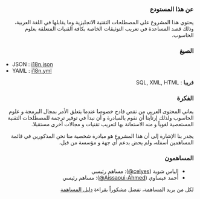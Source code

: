 <div dir="rtl">

### عن هذا المستودع
يحتوي هذا المشروع على المصطلحات التقنية الانجليزية وما يقابلها في اللغة العربية، وذلك قصد المساعدة في تعريب التوثيقات الخاصة بكافة القنيات المتعلقة بعلوم الحاسوب.

### الصيغ 
<div dir="ltr">

- JSON : [i18n.json](https://github.com/celyes/i18n/blob/master/i18n.json)
- YAML : [i18n.yml](https://github.com/celyes/i18n/blob/master/i18n.yml)
</div>

**قريبا** : SQL, XML, HTML

### الفكرة 
يعاني المحتوى العربي من نقص فادح خصوصا عندما يتعلق الأمر بمجال البرمجة و علوم الحاسوب ولذلك إرتأينا أن نقوم بالمبادرة و أن نبدأ في توفير ترجمة للمصطلحات التقنية المستعصية لغوياً و منه الاستعانة بها لتعريب تقنيات و مجالات أخرى مستقبلا.

يجدر بنا الإشارة إلى أن هذا المشروع هو مبادرة شخصية منا نحن المذكورين في قائمة المساهمين أسفله، ولم يحض بدعم أي جهة و مؤسسة من قبل، 

### المساهمون
- إلياس شوية <span dir="ltr">([@celyes](https://github.com/celyes))</span>: مساهم رئيسي
- أحمد عيساوي <span dir="ltr">([@Aissaoui-Ahmed](https://github.com/Aissaoui-Ahmed))</span>: مساهم رئيسي

لكل من يريد المساهمة، تفضل مشكوراً بقراءة [دليل المساهمة](https://github.com/InterstellarClub/i18n/blob/master/CONTRIBUTING.md)
</div>